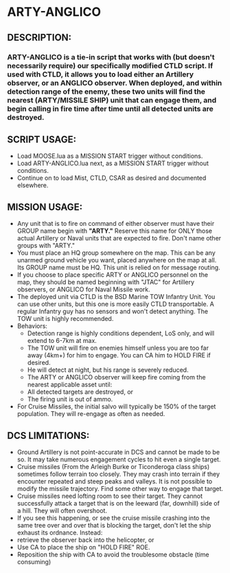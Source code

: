 # ARTY-ANGLICO

## DESCRIPTION:

### ARTY-ANGLICO is a tie-in script that works with (but doesn't necessarily require) our specifically modified CTLD script. If used with CTLD, it allows you to load either an Artillery observer, or an ANGLICO observer. When deployed, and within detection range of the enemy, these two units will find the nearest (ARTY/MISSILE SHIP) unit that can engage them, and begin calling in fire time after time until all detected units are destroyed.  

## SCRIPT USAGE:

* Load MOOSE.lua as a MISSION START trigger without conditions.
* Load ARTY-ANGLICO.lua next, as a MISSION START trigger without conditions.
* Continue on to load Mist, CTLD, CSAR as desired and documented elsewhere.


## MISSION USAGE:

* Any unit that is to fire on command of either observer must have their GROUP name begin with **"ARTY."** Reserve this name for ONLY those actual Artillery or Naval units that are expected to fire. Don't name other groups with "ARTY."
* You must place an HQ group somewhere on the map. This can be any unarmed ground vehicle you want, placed anywhere on the map at all. Its GROUP name must be HQ. This unit is relied on for message routing. 
* If you choose to place specific ARTY or ANGLICO personnel on the map, they should be named beginning with "JTAC" for Artillery observers, or ANGLICO for Naval Missile work. 
* The deployed unit via CTLD is the BSD Marine TOW Infantry Unit. You can use other units, but this one is more easily CTLD transportable. A regular Infantry guy has no sensors and won't detect anything. The TOW unit is highly recommended.
* Behaviors:
  * Detection range is highly conditions dependent, LoS only, and will extend to 6-7km at max. 
  * The TOW unit will fire on enemies himself unless you are too far away (4km+) for him to engage. You can CA him to HOLD FIRE if desired.
  * He will detect at night, but his range is severely reduced.
  * The ARTY or ANGLICO observer will keep fire coming from the nearest applicable asset until:
  * All detected targets are destroyed, or
  * The firing unit is out of ammo.
* For Cruise Missiles, the initial salvo will typically be 150% of the target population. They will re-engage as often as needed.

## DCS LIMITATIONS:

* Ground Artillery is not point-accurate in DCS and cannot be made to be so. It may take numerous engagement cycles to hit even a single target. 
* Cruise missiles (From the Arleigh Burke or Ticonderoga class ships) sometimes follow terrain too closely. They may crash into terrain if they encounter repeated and steep peaks and valleys. It is not possible to modify the missile trajectory. Find some other way to engage that target.
* Cruise missiles need lofting room to see their target. They cannot successfully attack a target that is on the leeward (far, downhill) side of a hill. They will often overshoot.
* If you see this happening, or see the cruise missile crashing into the same tree over and over that is blocking the target, don't let the ship exhaust its ordnance. Instead:
* retrieve the observer back into the helicopter, or 
* Use CA to place the ship on "HOLD FIRE" ROE.  
* Reposition the ship with CA to avoid the troublesome obstacle (time consuming)
  
  
  
